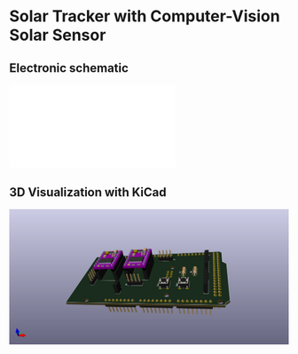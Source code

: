 # Solar Tracker with Computer-Vision Solar Sensor

## Electronic schematic

![hardware_setup](hardware/prototipo_pcb.pdf)

## 3D Visualization with KiCad

![3dview](hardware/solar_sensor-pcb.png)
